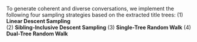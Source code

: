 To generate coherent and diverse conversations, we implement the following four sampling strategies based on the extracted title trees:
(1) **Linear Descent Sampling**  
(2) **Sibling-Inclusive Descent Sampling**
(3) **Single-Tree Random Walk**
(4) **Dual-Tree Random Walk**
